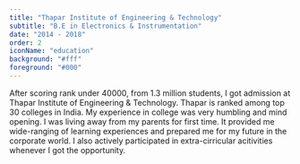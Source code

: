 ```yaml
---
title: "Thapar Institute of Engineering & Technology"
subtitle: "B.E in Electronics & Instrumentation"
date: "2014 - 2018"
order: 2
iconName: "education"
background: "#fff"
foreground: "#000"
---
```


After scoring rank under 40000, from 1.3 million students, I got admission at Thapar Institute of Engineering & Technology. Thapar is ranked among top 30 colleges in India. My experience in college was very humbling and mind opening. I was living away from my parents for first time. It provided me wide-ranging of learning experiences and prepared me for my future in the corporate world. I also actively participated in extra-cirricular acitivities whenever I got the opportunity.
